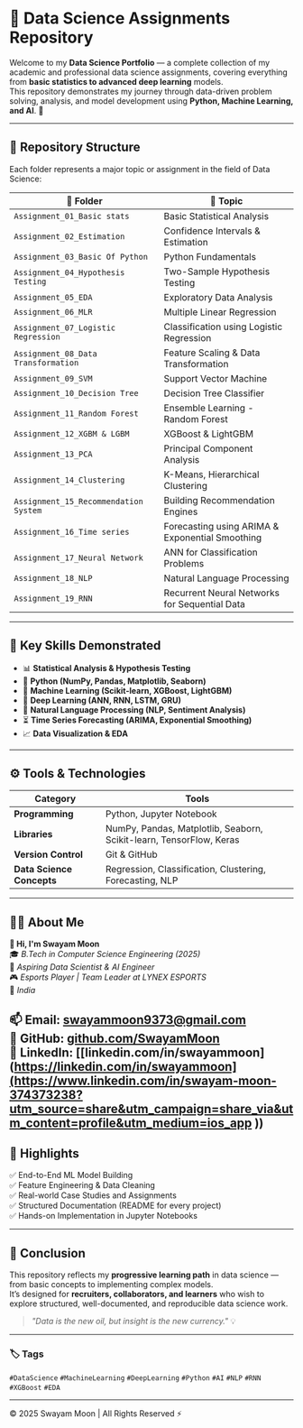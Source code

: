 # 🧠 Data Science Assignments Repository  

Welcome to my **Data Science Portfolio** — a complete collection of my academic and professional data science assignments, covering everything from **basic statistics to advanced deep learning** models.  
This repository demonstrates my journey through data-driven problem solving, analysis, and model development using **Python, Machine Learning, and AI**. 🚀  

---

## 📁 Repository Structure  
Each folder represents a major topic or assignment in the field of Data Science:  

| 📂 Folder | 📘 Topic |
|------------|----------|
| `Assignment_01_Basic stats` | Basic Statistical Analysis |
| `Assignment_02_Estimation` | Confidence Intervals & Estimation |
| `Assignment_03_Basic Of Python` | Python Fundamentals |
| `Assignment_04_Hypothesis Testing` | Two-Sample Hypothesis Testing |
| `Assignment_05_EDA` | Exploratory Data Analysis |
| `Assignment_06_MLR` | Multiple Linear Regression |
| `Assignment_07_Logistic Regression` | Classification using Logistic Regression |
| `Assignment_08_Data Transformation` | Feature Scaling & Data Transformation |
| `Assignment_09_SVM` | Support Vector Machine |
| `Assignment_10_Decision Tree` | Decision Tree Classifier |
| `Assignment_11_Random Forest` | Ensemble Learning - Random Forest |
| `Assignment_12_XGBM & LGBM` | XGBoost & LightGBM |
| `Assignment_13_PCA` | Principal Component Analysis |
| `Assignment_14_Clustering` | K-Means, Hierarchical Clustering |
| `Assignment_15_Recommendation System` | Building Recommendation Engines |
| `Assignment_16_Time series` | Forecasting using ARIMA & Exponential Smoothing |
| `Assignment_17_Neural Network` | ANN for Classification Problems |
| `Assignment_18_NLP` | Natural Language Processing |
| `Assignment_19_RNN` | Recurrent Neural Networks for Sequential Data |

---

## 🧩 Key Skills Demonstrated  

- 📊 **Statistical Analysis & Hypothesis Testing**  
- 🐍 **Python (NumPy, Pandas, Matplotlib, Seaborn)**  
- 🤖 **Machine Learning (Scikit-learn, XGBoost, LightGBM)**  
- 🧠 **Deep Learning (ANN, RNN, LSTM, GRU)**  
- 💬 **Natural Language Processing (NLP, Sentiment Analysis)**  
- ⏳ **Time Series Forecasting (ARIMA, Exponential Smoothing)**  
- 📈 **Data Visualization & EDA**  

---

## ⚙️ Tools & Technologies  

| Category | Tools |
|-----------|--------|
| **Programming** | Python, Jupyter Notebook |
| **Libraries** | NumPy, Pandas, Matplotlib, Seaborn, Scikit-learn, TensorFlow, Keras |
| **Version Control** | Git & GitHub |
| **Data Science Concepts** | Regression, Classification, Clustering, Forecasting, NLP |

---

## 🧑‍💻 About Me  

**👋 Hi, I'm Swayam Moon**  
🎓 *B.Tech in Computer Science Engineering (2025)*  
💼 *Aspiring Data Scientist & AI Engineer*  
🎮 *Esports Player | Team Leader at LYNEX ESPORTS*  
📍 *India*  

📫 **Email:** swayammoon9373@gmail.com  
🔗 **GitHub:** [github.com/SwayamMoon](https://github.com/SwayamMoon)  
💼 **LinkedIn:** [[linkedin.com/in/swayammoon](https://linkedin.com/in/swayammoon](https://www.linkedin.com/in/swayam-moon-374373238?utm_source=share&utm_campaign=share_via&utm_content=profile&utm_medium=ios_app
)) 
---

## 🌟 Highlights  

✅ End-to-End ML Model Building  
✅ Feature Engineering & Data Cleaning  
✅ Real-world Case Studies and Assignments  
✅ Structured Documentation (README for every project)  
✅ Hands-on Implementation in Jupyter Notebooks  

---

## 🏁 Conclusion  

This repository reflects my **progressive learning path** in data science — from basic concepts to implementing complex models.  
It’s designed for **recruiters, collaborators, and learners** who wish to explore structured, well-documented, and reproducible data science work.  

> *"Data is the new oil, but insight is the new currency."* 💡  

---

### 🏷️ Tags  
`#DataScience` `#MachineLearning` `#DeepLearning` `#Python` `#AI` `#NLP` `#RNN` `#XGBoost` `#EDA`

---

© 2025 Swayam Moon | All Rights Reserved ⚡
